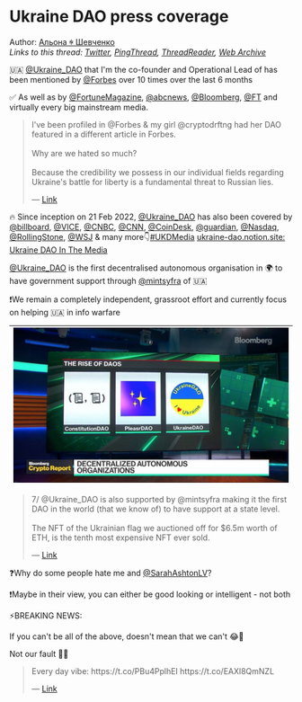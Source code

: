 # Ukraine DAO press coverage

Author: [Альона ꑭ Шевченко](https://twitter.com/cryptodrftng)  
*Links to this thread: [Twitter](https://twitter.com/cryptodrftng/status/1557285858545377281), [PingThread](https://pingthread.com/thread/1557285858545377281), [ThreadReader](https://threadreaderapp.com/thread/1557285858545377281.html), [Web Archive](https://web.archive.org/web/*/https://twitter.com/cryptodrftng/status/1557285858545377281)*

🇺🇦 [@Ukraine_DAO](https://twitter.com/Ukraine_DAO) that I'm the co-founder and Operational Lead of has been mentioned by [@Forbes](https://twitter.com/Forbes) over 10 times over the last 6 months

✅ As well as by [@FortuneMagazine](https://twitter.com/FortuneMagazine), [@abcnews](https://twitter.com/abcnews), [@Bloomberg](https://twitter.com/Bloomberg), [@FT](https://twitter.com/FT) and virtually every big mainstream media.

<blockquote class="twitter-tweet">
    <p lang="en" dir="ltr">
    I&#39;ve been profiled in @Forbes &amp; my girl @cryptodrftng had her DAO featured in a different article in Forbes. <br />
    <br />
    Why are we hated so much? <br />
    <br />
    Because the credibility we possess in our individual fields regarding Ukraine&#39;s battle for liberty is a fundamental threat to Russian lies.<br />
    </p>
    &mdash; <a href="https://twitter.com/SarahAshtonLV/status/1557282563147927558">Link</a>
</blockquote>

🔥 Since inception on 21 Feb 2022, [@Ukraine_DAO](https://twitter.com/Ukraine_DAO) has also been covered by [@billboard](https://twitter.com/billboard), [@VICE](https://twitter.com/VICE), [@CNBC](https://twitter.com/CNBC), [@CNN](https://twitter.com/CNN), [@CoinDesk](https://twitter.com/CoinDesk), [@guardian](https://twitter.com/guardian), [@Nasdaq](https://twitter.com/Nasdaq), [@RollingStone](https://twitter.com/RollingStone), [@WSJ](https://twitter.com/WSJ) & many more👇[#UKDMedia](https://twitter.com/hashtag/UKDMedia) 
[ukraine-dao.notion.site: Ukraine DAO In The Media](https://ukraine-dao.notion.site/Ukraine-DAO-In-The-Media-1c195f6501544dfea095f94eba74e38f)

[@Ukraine_DAO](https://twitter.com/Ukraine_DAO) is the first decentralised autonomous organisation in 🌍 to have government support through [@mintsyfra](https://twitter.com/mintsyfra) of 🇺🇦

❗️We remain a completely independent, grassroot effort and currently focus on helping 🇺🇦 in info warfare

| [![](/media/1557292339491741696/3_1557289957525540866.jpg)](/media/1557292339491741696/3_1557289957525540866.jpg) |
| :-: |

<blockquote class="twitter-tweet">
    <p lang="en" dir="ltr">
    7/ @Ukraine_DAO is also supported by @mintsyfra making it the first DAO in the world (that we know of) to have support at a state level. <br />
    <br />
    The NFT of the Ukrainian flag we auctioned off for $6.5m worth of ETH, is the tenth most expensive NFT ever sold.<br />
    </p>
    &mdash; <a href="https://twitter.com/cryptodrftng/status/1529814884942233601">Link</a>
</blockquote>

❓Why do some people hate me and [@SarahAshtonLV](https://twitter.com/SarahAshtonLV)? 

❗️Maybe in their view, you can either be good looking or intelligent - not both

⚡️BREAKING NEWS:

If you can't be all of the above, doesn't mean that we can't 😂💅 

Not our fault 💁‍♀️

<blockquote class="twitter-tweet">
    <p lang="en" dir="ltr">
    Every day vibe: https://t.co/PBu4PplhEI https://t.co/EAXl8QmNZL<br />
    </p>
    &mdash; <a href="https://twitter.com/cryptodrftng/status/1538775990083665920">Link</a>
</blockquote>
